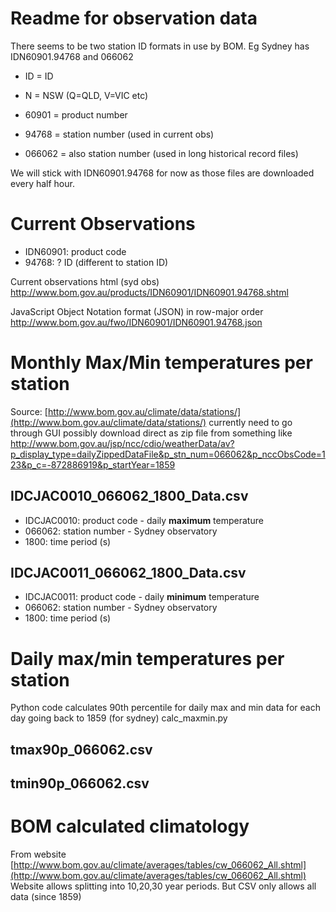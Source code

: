 Readme for observation data
===========================

There seems to be two station ID formats in use by BOM. 
Eg Sydney has IDN60901.94768 and 066062
* ID = ID
* N = NSW (Q=QLD, V=VIC etc)
* 60901 = product number
* 94768 = station number (used in current obs)

* 066062 = also station number (used in long historical record files)

We will stick with IDN60901.94768 for now as those files are downloaded every half hour.

Current Observations
====================

* IDN60901: product code
* 94768: ? ID (different to station ID)

Current observations html (syd obs) 
http://www.bom.gov.au/products/IDN60901/IDN60901.94768.shtml

JavaScript Object Notation format (JSON) in row-major order
http://www.bom.gov.au/fwo/IDN60901/IDN60901.94768.json

Monthly Max/Min temperatures per station
======================================

Source: [http://www.bom.gov.au/climate/data/stations/](http://www.bom.gov.au/climate/data/stations/)
currently need to go through GUI
possibly download direct as zip file from something like
http://www.bom.gov.au/jsp/ncc/cdio/weatherData/av?p_display_type=dailyZippedDataFile&p_stn_num=066062&p_nccObsCode=123&p_c=-872886919&p_startYear=1859

IDCJAC0010\_066062\_1800_Data.csv
---------------------------------

* IDCJAC0010: product code - daily **maximum** temperature
* 066062: station number - Sydney observatory
* 1800: time period (s)

IDCJAC0011\_066062\_1800_Data.csv
---------------------------------

* IDCJAC0011: product code - daily **minimum** temperature
* 066062: station number - Sydney observatory
* 1800: time period (s)

Daily max/min temperatures per station
======================================

Python code calculates 90th percentile for daily max and min data for each day going back to 1859 (for sydney)
calc_maxmin.py

tmax90p_066062.csv
------------------

tmin90p_066062.csv
------------------

BOM calculated climatology
==========================

From website
[http://www.bom.gov.au/climate/averages/tables/cw_066062_All.shtml](http://www.bom.gov.au/climate/averages/tables/cw_066062_All.shtml)
Website allows splitting into 10,20,30 year periods.
But CSV only allows all data (since 1859)




